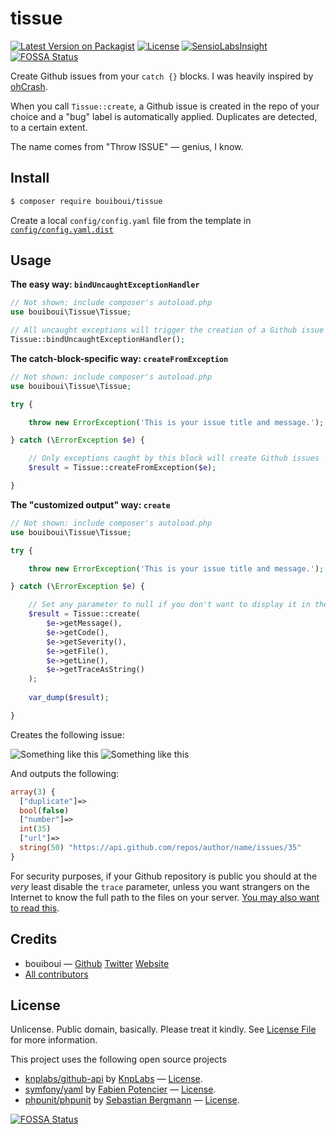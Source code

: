 # tissue

[![Latest Version on Packagist][ico-version]][link-packagist]
[![License][ico-license]](LICENSE)
[![SensioLabsInsight](https://insight.sensiolabs.com/projects/fdc3c186-f787-4427-9c81-a3f82f3db720/mini.png)](https://insight.sensiolabs.com/projects/fdc3c186-f787-4427-9c81-a3f82f3db720)
[![FOSSA Status](https://app.fossa.io/api/projects/git%2Bgithub.com%2Fbouiboui%2Ftissue.svg?type=shield)](https://app.fossa.io/projects/git%2Bgithub.com%2Fbouiboui%2Ftissue?ref=badge_shield)

Create Github issues from your ``catch {}`` blocks. I was heavily inspired by [ohCrash](https://ohcrash.com/).

When you call ``Tissue::create``, a Github issue is created in the repo of your choice and a "bug" label is automatically applied. Duplicates are detected, to a certain extent.

The name comes from "Throw ISSUE" — genius, I know.

## Install

``` bash
$ composer require bouiboui/tissue
```

Create a local ``config/config.yaml`` file from the template in [``config/config.yaml.dist``](https://github.com/bouiboui/tissue/blob/master/config/config.yaml.dist)

## Usage

**The easy way: `bindUncaughtExceptionHandler`**
``` php
// Not shown: include composer's autoload.php
use bouiboui\Tissue\Tissue;

// All uncaught exceptions will trigger the creation of a Github issue
Tissue::bindUncaughtExceptionHandler();
```
**The catch-block-specific way: `createFromException`**
``` php
// Not shown: include composer's autoload.php
use bouiboui\Tissue\Tissue;

try {

    throw new ErrorException('This is your issue title and message.');

} catch (\ErrorException $e) {

    // Only exceptions caught by this block will create Github issues
    $result = Tissue::createFromException($e);

}
```

**The "customized output" way: `create`**
``` php
// Not shown: include composer's autoload.php
use bouiboui\Tissue\Tissue;

try {

    throw new ErrorException('This is your issue title and message.');

} catch (\ErrorException $e) {

    // Set any parameter to null if you don't want to display it in the issue
    $result = Tissue::create(
        $e->getMessage(),
        $e->getCode(),
        $e->getSeverity(),
        $e->getFile(),
        $e->getLine(),
        $e->getTraceAsString()
    );
    
    var_dump($result);

}
```
Creates the following issue:

![Something like this](http://i.imgur.com/N5r8Ljh.png)
![Something like this](http://i.imgur.com/a96l7hR.png)

And outputs the following:

``` php
array(3) {
  ["duplicate"]=>
  bool(false)
  ["number"]=>
  int(35)
  ["url"]=>
  string(50) "https://api.github.com/repos/author/name/issues/35"
}
```

For security purposes, if your Github repository is public you should at the *very* least disable the `trace` parameter, unless you want strangers on the Internet to know the full path to the files on your server. [You may also want to read this](https://www.owasp.org/index.php/Improper_Error_Handling#Description).

## Credits

- bouiboui — [Github](https://github.com/bouiboui) [Twitter](https://twitter.com/j_____________n) [Website](http://cod3.net)
- [All contributors](https://github.com/bouiboui/tissue/graphs/contributors)

## License

Unlicense. Public domain, basically. Please treat it kindly. See [License File](LICENSE) for more information. 

This project uses the following open source projects 
- [knplabs/github-api](https://github.com/KnpLabs/php-github-api) by [KnpLabs](https://github.com/KnpLabs) — [License](https://github.com/KnpLabs/php-github-api/blob/master/LICENSE).
- [symfony/yaml](https://github.com/symfony/yaml) by [Fabien Potencier](https://github.com/fabpot) — [License](https://github.com/symfony/yaml/blob/master/LICENSE).
- [phpunit/phpunit](https://github.com/sebastianbergmann/phpunit) by [Sebastian Bergmann](https://github.com/sebastianbergmann) — [License](https://github.com/sebastianbergmann/phpunit/blob/master/LICENSE).

[ico-version]: https://img.shields.io/packagist/v/bouiboui/tissue.svg?style=flat-square
[ico-license]: https://img.shields.io/badge/license-Unlicense-brightgreen.svg?style=flat-square

[link-packagist]: https://packagist.org/packages/bouiboui/tissue


[![FOSSA Status](https://app.fossa.io/api/projects/git%2Bgithub.com%2Fbouiboui%2Ftissue.svg?type=large)](https://app.fossa.io/projects/git%2Bgithub.com%2Fbouiboui%2Ftissue?ref=badge_large)